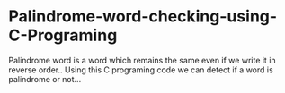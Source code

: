 # Palindrome-word-checking-using-C-Programing
Palindrome word is a word which remains the same even if we write it in reverse order..
Using this C programing code we can detect if a word is palindrome or not...
